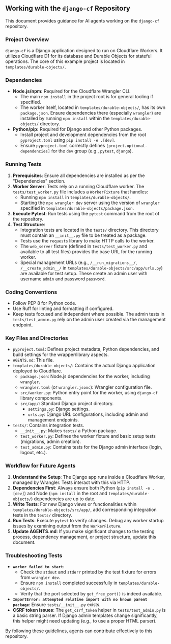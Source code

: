 ## Working with the `django-cf` Repository

This document provides guidance for AI agents working on the `django-cf` repository.

### Project Overview

`django-cf` is a Django application designed to run on Cloudflare Workers. It utilizes Cloudflare D1 for its database and Durable Objects for stateful operations. The core of this example project is located in `templates/durable-objects/`.

### Dependencies

*   **Node.js/npm:** Required for the Cloudflare Wrangler CLI.
    *   The main `npm install` in the project root is for general tooling if specified.
    *   The worker itself, located in `templates/durable-objects/`, has its own `package.json`. Ensure dependencies there (especially `wrangler`) are installed by running `npm install` within the `templates/durable-objects/` directory.
*   **Python/pip:** Required for Django and other Python packages.
    *   Install project and development dependencies from the root `pyproject.toml` using `pip install -e .[dev]`.
    *   Ensure `pyproject.toml` correctly defines `[project.optional-dependencies]` for the `dev` group (e.g., `pytest`, `django`).

### Running Tests

1.  **Prerequisites**: Ensure all dependencies are installed as per the "Dependencies" section.
2.  **Worker Server**: Tests rely on a running Cloudflare worker. The `tests/test_worker.py` file includes a `WorkerFixture` that handles:
    *   Running `npm install` in `templates/durable-objects/`.
    *   Starting the `npx wrangler dev` server using the version of `wrangler` specified in `templates/durable-objects/package.json`.
3.  **Execute Pytest**: Run tests using the `pytest` command from the root of the repository.
4.  **Test Structure**:
    *   Integration tests are located in the `tests/` directory. This directory must contain an `__init__.py` file to be treated as a package.
    *   Tests use the `requests` library to make HTTP calls to the worker.
    *   The `web_server` fixture (defined in `tests/test_worker.py` and available to all test files) provides the base URL for the running worker.
    *   Special management URLs (e.g., `/__run_migrations__/`, `/__create_admin__/` in `templates/durable-objects/src/app/urls.py`) are available for test setup. These create an admin user with username `admin` and password `password`.

### Coding Conventions

*   Follow PEP 8 for Python code.
*   Use Ruff for linting and formatting if configured.
*   Keep tests focused and independent where possible. The admin tests in `tests/test_admin.py` rely on the admin user created via the management endpoint.

### Key Files and Directories

*   `pyproject.toml`: Defines project metadata, Python dependencies, and build settings for the wrapper/library aspects.
*   `AGENTS.md`: This file.
*   `templates/durable-objects/`: Contains the actual Django application deployed to Cloudflare.
    *   `package.json`: Node.js dependencies for the worker, including `wrangler`.
    *   `wrangler.toml` (or `wrangler.jsonc`): Wrangler configuration file.
    *   `src/worker.py`: Python entry point for the worker, using `django-cf` library components.
    *   `src/app/`: Standard Django project directory.
        *   `settings.py`: Django settings.
        *   `urls.py`: Django URL configurations, including admin and management endpoints.
*   `tests/`: Contains integration tests.
    *   `__init__.py`: Makes `tests/` a Python package.
    *   `test_worker.py`: Defines the worker fixture and basic setup tests (migrations, admin creation).
    *   `test_admin.py`: Contains tests for the Django admin interface (login, logout, etc.).

### Workflow for Future Agents

1.  **Understand the Setup**: The Django app runs inside a Cloudflare Worker, managed by Wrangler. Tests interact with this via HTTP.
2.  **Dependencies First**: Always ensure both Python (`pip install -e .[dev]`) and Node (`npm install` in the root and `templates/durable-objects/`) dependencies are up to date.
3.  **Write Tests**: For new Django views or functionalities within `templates/durable-objects/src/app/`, add corresponding integration tests in the `tests/` directory.
4.  **Run Tests**: Execute `pytest` to verify changes. Debug any worker startup issues by examining output from the `WorkerFixture`.
5.  **Update AGENTS.md**: If you make significant changes to the testing process, dependency management, or project structure, update this document.

### Troubleshooting Tests

*   **`worker failed to start`**:
    *   Check the `stdout` and `stderr` printed by the test fixture for errors from `wrangler dev`.
    *   Ensure `npm install` completed successfully in `templates/durable-objects/`.
    *   Verify that the port selected by `get_free_port()` is indeed available.
*   **`ImportError: attempted relative import with no known parent package`**: Ensure `tests/__init__.py` exists.
*   **CSRF token issues**: The `get_csrf_token` helper in `tests/test_admin.py` is a basic string parser. If Django admin templates change significantly, this helper might need updating (e.g., to use a proper HTML parser).

By following these guidelines, agents can contribute effectively to this repository.
